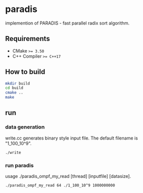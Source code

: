 # paradis
implemention of PARADIS - fast parallel radix sort algorithm.

## Requirements

* CMake `>= 3.50`
* C++ Compiler `>= C++17`

## How to build

```sh
mkdir build
cd build
cmake ..
make
```
## run
### data generation
write.cc generates binary style input file. The default filename is "1_100_10^9".
```sh
./write
```

### run paradis
usage
./paradis_ompf_my_read [thread] [inputfile] [datasize].

```sh
./paradis_ompf_my_read 64 ./1_100_10^9 1000000000
```


